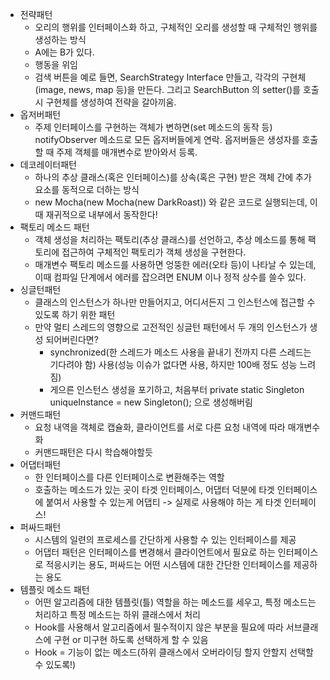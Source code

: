 * 전략패턴 
  * 오리의 행위를 인터페이스화 하고, 구체적인 오리를 생성할 때 구체적인 행위를 생성하는 방식
  * A에는 B가 있다.
  * 행동을 위임
  * 검색 버튼을 예로 들면, SearchStrategy Interface 만들고, 각각의 구현체(image, news, map 등)을 만든다.
  그리고 SearchButton 의 setter()를 호출 시 구현체를 생성하여 전략을 갈아끼움.
* 옵저버패턴
  * 주제 인터페이스를 구현하는 객체가 변하면(set 메소드의 동작 등) notifyObserver 메소드로 모든 옵저버들에게 연락. 옵저버들은 생성자를 호출할 때
  주제 객체를 매개변수로 받아와서 등록.
* 데코레이터패턴
  * 하나의 추상 클래스(혹은 인터페이스)를 상속(혹은 구현) 받은 객체 간에 추가 요소를 동적으로 더하는 방식
  * new Mocha(new Mocha(new DarkRoast)) 와 같은 코드로 실행되는데, 이때 재귀적으로 내부에서 동작한다!
* 팩토리 메소드 패턴
  * 객체 생성을 처리하는 팩토리(추상 클래스)를 선언하고, 추상 메소드를 통해 팩토리에 접근하여 구체적인 팩토리가 객체 생성을 구현한다. 
  * 매개변수 팩토리 메소드를 사용하면 엉뚱한 에러(오타 등)이 나타날 수 있는데, 이때 컴파일 단계에서 에러를 잡으려면 ENUM 이나 정적 상수를 쓸수 있다.
* 싱글턴패턴
  * 클래스의 인스턴스가 하나만 만들어지고, 어디서든지 그 인스턴스에 접근할 수 있도록 하기 위한 패턴
  * 만약 멀티 스레드의 영향으로 고전적인 싱글턴 패턴에서 두 개의 인스턴스가 생성 되어버린다면?
    * synchronized(한 스레드가 메소드 사용을 끝내기 전까지 다른 스레드는 기다려야 함) 사용(성능 이슈가 없다면 사용, 하지만 100배 정도 성능 느려짐)
    * 게으른 인스턴스 생성을 포기하고, 처음부터 private static Singleton uniqueInstance = new Singleton(); 으로 생성해버림
* 커맨드패턴
  * 요청 내역을 객체로 캡슐화, 클라이언트를 서로 다른 요청 내역에 따라 매개변수화
  * 커맨드패턴은 다시 학습해야할듯
* 어댑터패턴
  * 한 인터페이스를 다른 인터페이스로 변환해주는 역할
  * 호출하는 메소드가 있는 곳이 타겟 인터페이스, 어댑터 덕분에 타겟 인터페이스에 붙여서 사용할 수 있는게 어댑티 -> 실제로 사용해야 하는 게 타겟 인터페이스!
* 퍼싸드패턴
  * 시스템의 일련의 프로세스를 간단하게 사용할 수 있는 인터페이스를 제공
  * 어댑터 패턴은 인터페이스를 변경해서 클라이언트에서 필요로 하는 인터페이스로 적응시키는 용도, 퍼싸드는 어떤 시스템에 대한 간단한 인터페이스를 제공하는 용도
* 템플릿 메소드 패턴
  * 어떤 알고리즘에 대한 템플릿(틀) 역할을 하는 메소드를 세우고, 특정 메소드는 처리하고 특정 메소드는 하위 클래스에서 처리
  * Hook를 사용해서 알고리즘에서 필수적이지 않은 부분을 필요에 따라 서브클래스에 구현 or 미구현 하도록 선택하게 할 수 있음
  * Hook = 기능이 없는 메소드(하위 클래스에서 오버라이딩 할지 안할지 선택할 수 있도록!)
